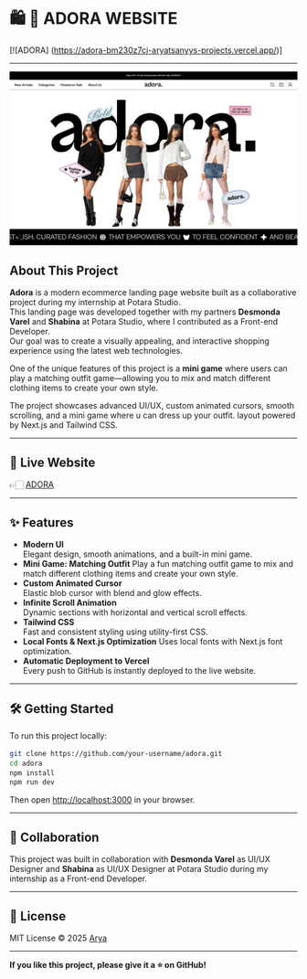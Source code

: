 <!-- @format -->

# 🛍 🛒 ADORA WEBSITE

[![ADORA] (https://adora-bm230z7cj-aryatsanyys-projects.vercel.app/)]

---

![alt text](image.png)

## About This Project

**Adora** is a modern ecommerce landing page website built as a collaborative project during my internship at Potara Studio.  
This landing page was developed together with my partners **Desmonda Varel** and **Shabina** at Potara Studio, where I contributed as a Front-end Developer.  
Our goal was to create a visually appealing, and interactive shopping experience using the latest web technologies.

One of the unique features of this project is a **mini game** where users can play a matching outfit game—allowing you to mix and match different clothing items to create your own style.

The project showcases advanced UI/UX, custom animated cursors, smooth scrolling, and a mini game where u can dress up your outfit. layout powered by Next.js and Tailwind CSS.

---

## 🚀 Live Website

👉🏻 [ADORA](https://adora.vercel.app)

---

## ✨ Features

- **Modern UI**  
  Elegant design, smooth animations, and a built-in mini game.
- **Mini Game: Matching Outfit**
  Play a fun matching outfit game to mix and match different clothing items and create your own style.
- **Custom Animated Cursor**  
  Elastic blob cursor with blend and glow effects.
- **Infinite Scroll Animation**  
  Dynamic sections with horizontal and vertical scroll effects.
- **Tailwind CSS**  
  Fast and consistent styling using utility-first CSS.
- **Local Fonts & Next.js Optimization**
  Uses local fonts with Next.js font optimization.
- **Automatic Deployment to Vercel**  
  Every push to GitHub is instantly deployed to the live website.

---

## 🛠️ Getting Started

To run this project locally:

```bash
git clone https://github.com/your-username/adora.git
cd adora
npm install
npm run dev
```

Then open [http://localhost:3000](http://localhost:3000) in your browser.

---

## 🤝 Collaboration

This project was built in collaboration with **Desmonda Varel** as UI/UX Designer and **Shabina** as UI/UX Designer at Potara Studio during my internship as a Front-end Developer.

---

## 📄 License

MIT License © 2025 [Arya](https://github.com/aryaTsanyy)

---

**If you like this project, please give it a ⭐ on GitHub!**
